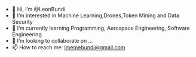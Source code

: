 - 👋 Hi, I’m @LeonBundi
- 👀 I’m interested in Machine Learning,Drones,Token Mining and Data Security
- 🌱 I’m currently learning Programming, Aerospace Engineering, Software Engineering
- 💞️ I’m looking to collaborate on ...
- 📫 How to reach me: lmemebundi@gmail.com

<!---
LeonBundi/LeonBundi is a ✨ special ✨ repository because its `README.md` (this file) appears on your GitHub profile.
You can click the Preview link to take a look at your changes.
--->
